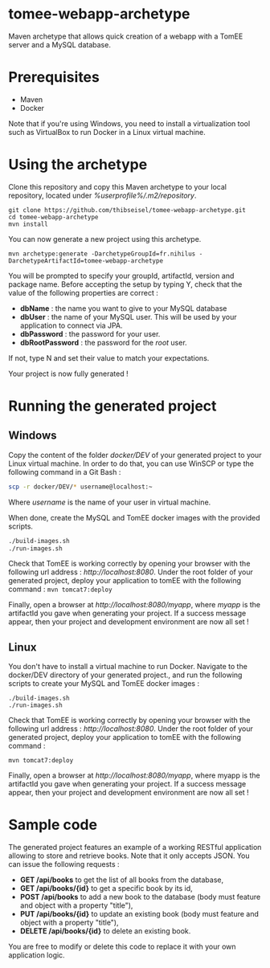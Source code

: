 # tomee-webapp-archetype
Maven archetype that allows quick creation of a webapp with a TomEE server and a MySQL database.

# Prerequisites

- Maven
- Docker

Note that if you're using Windows, you need to install a virtualization tool such as VirtualBox to run Docker in a Linux virtual machine. 

# Using the archetype

Clone this repository and copy this Maven archetype to your local repository, located under _%userprofile%/.m2/repository_.

  ```
  git clone https://github.com/thibseisel/tomee-webapp-archetype.git  
  cd tomee-webapp-archetype  
  mvn install
  ```

You can now generate a new project using this archetype.

```
mvn archetype:generate -DarchetypeGroupId=fr.nihilus -DarchetypeArtifactId=tomee-webapp-archetype
```

You will be prompted to specify your groupId, artifactId, version and package name.
Before accepting the setup by typing Y, check that the value of the following properties are correct :
- __dbName__ : the name you want to give to your MySQL database
- __dbUser__ : the name of your MySQL user. This will be used by your application to connect via JPA.
- __dbPassword__ : the password for your user.
- __dbRootPassword__ : the password for the _root_ user.

If not, type N and set their value to match your expectations.

Your project is now fully generated !

# Running the generated project

## Windows

Copy the content of the folder _docker/DEV_ of your generated project to your Linux virtual machine.
In order to do that, you can use WinSCP or type the following command in a Git Bash :
```bash
scp -r docker/DEV/* username@localhost:~
```
Where _username_ is the name of your user in virtual machine.

When done, create the MySQL and TomEE docker images with the provided scripts.

```bash
./build-images.sh  
./run-images.sh  
```

Check that TomEE is working correctly by opening your browser with the following url address : _http://localhost:8080_.
Under the root folder of your generated project, deploy your application to tomEE with the following command :
`mvn tomcat7:deploy`

Finally, open a browser at _http://localhost:8080/myapp_, where _myapp_ is the artifactId you gave when generating your project.
If a success message appear, then your project and development environment are now all set !

## Linux

You don't have to install a virtual machine to run Docker.
Navigate to the docker/DEV directory of your generated project., and run the following scripts to create your MySQL and TomEE docker images :

```
./build-images.sh  
./run-images.sh  
```

Check that TomEE is working correctly by opening your browser with the following url address : _http://localhost:8080_.
Under the root folder of your generated project, deploy your application to tomEE with the following command :
```
mvn tomcat7:deploy
```

Finally, open a browser at _http://localhost:8080/myapp_, where myapp is the artifactId you gave when generating your project.
If a success message appear, then your project and development environment are now all set !

# Sample code
The generated project features an example of a working RESTful application allowing to store and retrieve books.
Note that it only accepts JSON.
You can issue the following requests :
- __GET /api/books__ to get the list of all books from the database,
- __GET /api/books/{id}__ to get a specific book by its id,
- __POST /api/books__ to add a new book to the database (body must feature and object with a property "title"),
- __PUT /api/books/{id}__ to update an existing book (body must feature and object with a property "title"),
- __DELETE /api/books/{id}__ to delete an existing book.

You are free to modify or delete this code to replace it with your own application logic.
